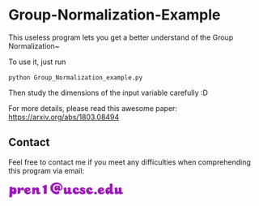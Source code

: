 # Group-Normalization-Example
This useless program lets you get a better understand of the Group Normalization~

To use it, just run
```
python Group_Normalization_example.py 
```
Then study the dimensions of the input variable carefully :D

For more details, please read this awesome paper: https://arxiv.org/abs/1803.08494
## Contact
Feel free to contact me if you meet any difficulties when comprehending this program via email:

![image](https://github.com/pren1/JPCT_demo/raw/master/output2.png)
